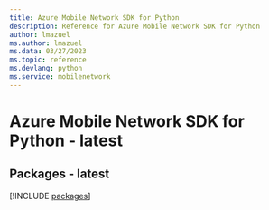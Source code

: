 ```yaml
---
title: Azure Mobile Network SDK for Python
description: Reference for Azure Mobile Network SDK for Python
author: lmazuel
ms.author: lmazuel
ms.data: 03/27/2023
ms.topic: reference
ms.devlang: python
ms.service: mobilenetwork
---
```

# Azure Mobile Network SDK for Python - latest
## Packages - latest
[!INCLUDE [packages](mobile-network-index.md)]